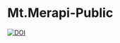 # Mt.Merapi-Public

<a href="https://zenodo.org/badge/latestdoi/247948914"><img src="https://zenodo.org/badge/247948914.svg" alt="DOI"></a>
